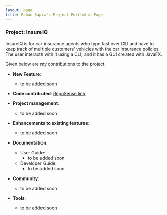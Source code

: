 ```yaml
---
layout: page
title: Rohan Sapra's Project Portfolio Page
---
```


### Project: InsureIQ

InsureIQ is for car insurance agents who type fast over CLI and have to keep track of multiple customers' vehicles with the car insurance policies.
The user interacts with it using a CLI, and it has a GUI created with JavaFX.

Given below are my contributions to the project.

* **New Feature**:
    * to be added soon

* **Code contributed**: [RepoSense link](https://nus-cs2103-ay2324s1.github.io/tp-dashboard/?search=suryanshkushwaha&breakdown=true)

* **Project management**:
    * to be added soon

* **Enhancements to existing features**:
    * to be added soon

* **Documentation**:
    * User Guide:
        * to be added soon
    * Developer Guide:
        * to be added soon

* **Community**:
    * to be added soon

* **Tools**:
    * to be added soon
